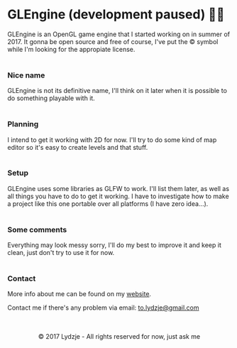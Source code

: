 # GLEngine (development paused) :construction::construction:
GLEngine is an OpenGL game engine that I started working on in summer of 2017. It 
gonna be open source and free of course, I've put the © symbol while I'm looking for the 
appropiate license.
<br>
<br>

### Nice name
GLEngine is not its definitive name, I'll think on it later when it is possible to do 
something playable with it.
<br>
<br>

### Planning
I intend to get it working with 2D for now. I'll try to do some kind of map editor so it's
easy to create levels and that stuff.
<br>
<br>

### Setup
GLEngine uses some libraries as GLFW to work. I'll list them later, as well as all things you 
have to do to get it working. I have to investigate how to make a project like this one portable 
over all platforms (I have zero idea...).
<br>
<br>

### Some comments
Everything may look messy sorry, I'll do my best to improve it and keep it clean, just don't try 
to use it for now.
<br>
<br>

### Contact
More info about me can be found on my <a href="https://lydzje.github.io" target="_blank">website</a>.

Contact me if there's any problem via email: to.lydzje@gmail.com
<br>
<br>
<br>

<p align="center">© 2017 Lydzje - All rights reserved for now, just ask me</p>
